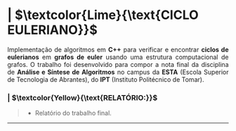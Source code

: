 # | $\textcolor{Lime}{\text{CICLO EULERIANO}}$

<p align = "justify">
  Implementação de algoritmos em <b>C++</b> para verificar e encontrar <b>ciclos de eulerianos</b> em <b>grafos de euler</b> usando uma estrutura computacional de grafos. O trabalho foi desenvolvido para compor a nota final da disciplina de <b>Análise e Síntese de Algoritmos</b> no campus da <b>ESTA</b> (Escola Superior de Tecnologia de Abrantes), do <b>IPT</b> (Instituto Politécnico de Tomar).
</p>


### | $\textcolor{Yellow}{\text{RELATÓRIO:}}$
<!-- > ![RELATÓRIO](Atividades/Relatorio%20Atividades%20DADM.pdf) -->
> * Relatório do trabalho final.

---
